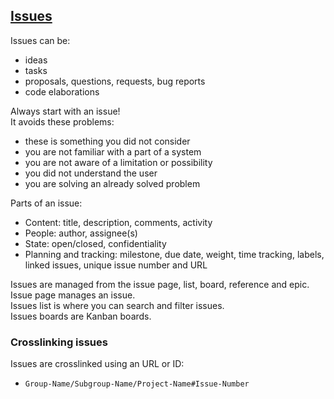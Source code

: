 ## [Issues](https://docs.gitlab.com/ee/user/project/issues/index.html)

Issues can be:
* ideas
* tasks
* proposals, questions, requests, bug reports
* code elaborations

Always start with an issue!  
It avoids these problems:
* these is something you did not consider
* you are not familiar with a part of a system
* you are not aware of a limitation or possibility
* you did not understand the user
* you are solving an already solved problem

Parts of an issue:
* Content: title, description, comments, activity
* People: author, assignee(s)
* State: open/closed, confidentiality
* Planning and tracking: milestone, due date, weight, time tracking, labels, linked issues, unique issue number and URL

Issues are managed from the issue page, list, board, reference and epic.  
Issue page manages an issue.  
Issues list is where you can search and filter issues.  
Issues boards are Kanban boards.  

### Crosslinking issues

Issues are crosslinked using an URL or ID:
* `Group-Name/Subgroup-Name/Project-Name#Issue-Number`
